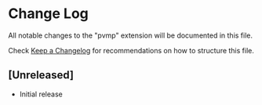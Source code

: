 # Change Log

All notable changes to the "pvmp" extension will be documented in this file.

Check [Keep a Changelog](http://keepachangelog.com/) for recommendations on how to structure this file.

## [Unreleased]

- Initial release